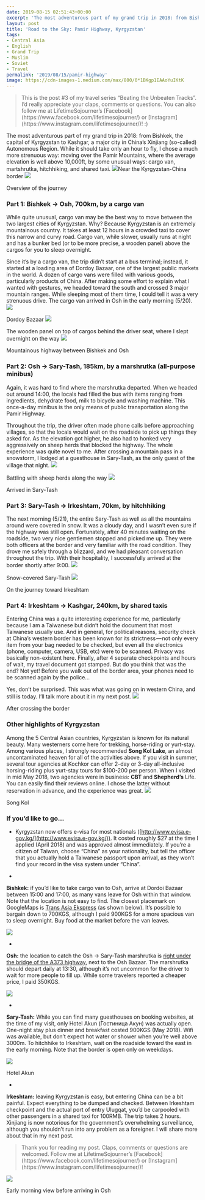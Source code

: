```yaml
---
date: 2019-08-15 02:51:43+00:00
excerpt: 'The most adventurous part of my grand trip in 2018: from Bishkek, the capital of Kyrgyzstan to Kashgar, a major city in China’s Xinjiang (so-called) Autonomous Region. While it should take only an hour to fly, I chose a much more strenuous way: moving over the Pamir Mountains, where the average elevation is well above 10,000ft, by some unusual ways: cargo van, martshrutka, hitchhiking, and shared taxi.'
layout: post
title: 'Road to the Sky: Pamir Highway, Kyrgyzstan'
tags:
- Central Asia
- English
- Grand Trip
- Muslim
- Soviet
- Travel
permalink: '2019/08/15/pamir-highway'
image: https://cdn-images-1.medium.com/max/800/0*1BKgp1EAAoYuIKtK
---
```


<blockquote>This is the post #3 of my travel series “Beating the Unbeaten Tracks”. I’d really appreciate your claps, comments or questions. You can also follow me at LifetimeSojourner’s [Facebook](https://www.facebook.com/lifetimesojourner/) or [Instagram](https://www.instagram.com/lifetimesojourner/)! :)</blockquote>


The most adventurous part of my grand trip in 2018: from Bishkek, the capital of Kyrgyzstan to Kashgar, a major city in China’s Xinjiang (so-called) Autonomous Region. While it should take only an hour to fly, I chose a much more strenuous way: moving over the Pamir Mountains, where the average elevation is well above 10,000ft, by some unusual ways: cargo van, martshrutka, hitchhiking, and shared taxi.
![](https://cdn-images-1.medium.com/max/800/0*1BKgp1EAAoYuIKtK)Near the Kyrgyzstan-China border
![](http://lifetimesojournertravel.files.wordpress.com/2019/08/5214d-0osstdbzlbmvhww2o.png)

Overview of the journey


### Part 1: Bishkek -> Osh, 700km, by a cargo van


While quite unusual, cargo van may be the best way to move between the two largest cities of Kyrgyzstan. Why? Because Kyrgyzstan is an extremely mountainous country. It takes at least 12 hours in a crowded taxi to cover this narrow and curvy road. Cargo van, while slower, usually runs at night and has a bunker bed (or to be more precise, a wooden panel) above the cargos for you to sleep overnight.

Since it’s by a cargo van, the trip didn’t start at a bus terminal; instead, it started at a loading area of Dordoy Bazaar, one of the largest public markets in the world. A dozen of cargo vans were filled with various goods, particularly products of China. After making some effort to explain what I wanted with gestures, we headed toward the south and crossed 3 major mountain ranges. While sleeping most of them time, I could tell it was a very strenuous drive. The cargo van arrived in Osh in the early morning (5/20).
![](https://cdn-images-1.medium.com/max/800/0*_f9mwLfyjANS8B1t)

Dordoy Bazaar
![](https://cdn-images-1.medium.com/max/800/0*DNcqvfhPm7X884oN)

The wooden panel on top of cargos behind the driver seat, where I slept overnight on the way
![](https://cdn-images-1.medium.com/max/800/0*H-8fqEGj-DxNyH-M)

Mountainous highway between Bishkek and Osh


### Part 2: Osh -> Sary-Tash, 185km, by a marshrutka (all-purpose minibus)


Again, it was hard to find where the marshrutka departed. When we headed out around 14:00, the locals had filled the bus with items ranging from ingredients, dehydrate food, milk to bicycle and washing machine. This once-a-day minibus is the only means of public transportation along the Pamir Highway.

Throughout the trip, the driver often made phone calls before approaching villages, so that the locals would wait on the roadside to pick up things they asked for. As the elevation got higher, he also had to honked very aggressively on sheep herds that blocked the highway. The whole experience was quite novel to me. After crossing a mountain pass in a snowstorm, I lodged at a guesthouse in Sary-Tash, as the only guest of the village that night.
![](https://cdn-images-1.medium.com/max/800/0*LtIkHiblsbkbwwhB)

Battling with sheep herds along the way
![](https://cdn-images-1.medium.com/max/800/0*2jRKs8RN5suvbDJb)

Arrived in Sary-Tash


### Part 3: Sary-Tash -> Irkeshtam, 70km, by hitchhiking


The next morning (5/21), the entire Sary-Tash as well as all the mountains around were covered in snow. It was a cloudy day, and I wasn’t even sure if the highway was still open. Fortunately, after 40 minutes waiting on the roadside, two very nice gentlemen stopped and picked me up. They were both officers at the border and very familiar with the road condition. They drove me safely through a blizzard, and we had pleasant conversation throughout the trip. With their hospitality, I successfully arrived at the border shortly after 9:00.
![](https://cdn-images-1.medium.com/max/800/0*L7dHVrrWG4JP6Mz3)

Snow-covered Sary-Tash
![](https://cdn-images-1.medium.com/max/800/0*Yt2IjbNWeTgaTecR)

On the journey toward Irkeshtam


### Part 4: Irkeshtam -> Kashgar, 240km, by shared taxis


Entering China was a quite interesting experience for me, particularly because I am a Taiwanese but didn’t hold the document that most Taiwanese usually use. And in general, for political reasons, security check at China’s western border has been known for its strictness — not only every item from your bag needed to be checked, but even all the electronics (phone, computer, camera, USB, etc) were to be scanned. Privacy was basically non-existent here. Finally, after 4 separate checkpoints and hours of wait, my travel document got stamped. But do you think that was the end? Not yet! Before you walk out of the border area, your phones need to be scanned again by the police…

Yes, don’t be surprised. This was what was going on in western China, and still is today. I’ll talk more about it in my next post.
![](https://cdn-images-1.medium.com/max/800/0*Lm-CrxnZnct7DbF4)

After crossing the border


### Other highlights of Kyrgyzstan


Among the 5 Central Asian countries, Kyrgyzstan is known for its natural beauty. Many westerners come here for trekking, horse-riding or yurt-stay. Among various places, I strongly recommended **Song Kol Lake**, an almost uncontaminated heaven for all of the activities above. If you visit in summer, several tour agencies at Kochkor can offer 2-day or 3-day all-inclusive horsing-riding plus yurt-stay tours for $100-200 per person. When I visited in mid May 2018, two agencies were in business: **CBT** and **Shepherd’s** Life. You can easily find their reviews online. I chose the latter without reservation in advance, and the experience was great.
![](https://cdn-images-1.medium.com/max/800/0*Hosqe7YUht_yk9Ga)

Song Kol


### If you’d like to go…





 	
  * Kyrgyzstan now offers e-visa for most nationals ([http://www.evisa.e-gov.kg/](http://www.evisa.e-gov.kg/)). It costed roughly $27 at the time I applied (April 2018) and was approved almost immediately. If you’re a citizen of Taiwan, choose “China” as your nationality, but tell the officer that you actually hold a Taiwanese passport upon arrival, as they won’t find your record in the visa system under “China”.

 	
  * 
**Bishkek:** if you’d like to take cargo van to Osh, arrive at Dordoi Bazaar between 15:00 and 17:00, as many vans leave for Osh within that window. Note that the location is not easy to find. The closest placemark on GoogleMaps is [Trans Asia Ekspress](https://goo.gl/maps/E6YnzjJDguZMYqiAA) (as shown below). It’s possible to bargain down to 700KGS, although I paid 900KGS for a more spacious van to sleep overnight. Buy food at the market before the van leaves.


![](http://lifetimesojournertravel.files.wordpress.com/2019/08/3eb2e-1ww8ksioev6fn5mw9k-xmrq.png)



 	
  * 
**Osh:** the location to catch the Osh -> Sary-Tash marshrutka is [right under the bridge of the A373 highway](https://goo.gl/maps/gqLRWY9nxa2bLAwP6), next to the Osh Bazaar. The marshrutka should depart daily at 13:30, although it’s not uncommon for the driver to wait for more people to fill up. While some travelers reported a cheaper price, I paid 350KGS.


![](http://lifetimesojournertravel.files.wordpress.com/2019/08/aa976-11_gl2agr30l31x1jwez9fq.png)



 	
  * 
**Sary-Tash:** While you can find many guesthouses on booking websites, at the time of my visit, only Hotel Akun (Гостиница Акун) was actually open. One-night stay plus dinner and breakfast costed 900KGS (May 2018). Wifi was available, but don’t expect hot water or shower when you’re well above 3000m. To hitchhike to Irkeshtam, wait on the roadside toward the east in the early morning. Note that the border is open only on weekdays.


![](https://cdn-images-1.medium.com/max/800/0*CFVEWkP0IzZ3GVK-)

Hotel Akun



 	
  * 
**Irkeshtam:** leaving Kyrgyzstan is easy, but entering China can be a bit painful. Expect everything to be dumped and checked. Between Irkeshtam checkpoint and the actual port of entry Ulugqat, you’d be carpooled with other passengers in a shared taxi for 100RMB. The trip takes 2 hours. Xinjiang is now notorious for the government’s overwhelming surveillance, although you shouldn’t run into any problem as a foreigner. I will share more about that in my next post.




<blockquote>Thank you for reading my post. Claps, comments or questions are welcomed. Follow me at LifetimeSojourner’s [Facebook](https://www.facebook.com/lifetimesojourner/) or [Instagram](https://www.instagram.com/lifetimesojourner/)!</blockquote>


![](https://cdn-images-1.medium.com/max/800/0*ABpg2uSfyNN_ow4i)

Early morning view before arriving in Osh
